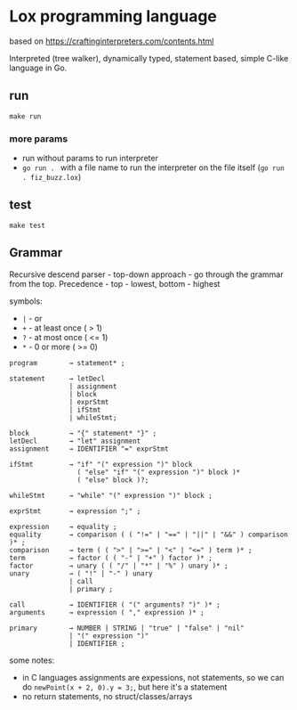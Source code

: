 # Lox programming language

based on https://craftinginterpreters.com/contents.html

Interpreted (tree walker), dynamically typed, statement based, simple C-like language in Go.

## run
```
make run
```
### more params
* run without params to run interpreter
* `go run . ` with a file name to run the interpreter on the file itself (`go run . fiz_buzz.lox`)


## test
```
make test
```


## Grammar

Recursive descend parser - top-down approach - go through the grammar from the top. Precedence - top - lowest, bottom - highest

symbols:
* `|` - or
* `+` - at least once ( > 1)
* `?` - at most once ( <= 1)
* `*` - 0 or more ( >= 0)

```
program        → statement* ;

statement      → letDecl
               | assignment
               | block
               | exprStmt 
               | ifStmt
               | whileStmt;

block          → "{" statement* "}" ;
letDecl        → "let" assignment
assignment     → IDENTIFIER "=" exprStmt

ifStmt         → "if" "(" expression ")" block
                 ( "else" "if" "(" expression ")" block )* 
                 ( "else" block )?;

whileStmt      → "while" "(" expression ")" block ;

exprStmt       → expression ";" ;

expression     → equality ;
equality       → comparison ( ( "!=" | "==" | "||" | "&&" ) comparison )* ;
comparison     → term ( ( ">" | ">=" | "<" | "<=" ) term )* ;
term           → factor ( ( "-" | "+" ) factor )* ;
factor         → unary ( ( "/" | "*" | "%" ) unary )* ;
unary          → ( "!" | "-" ) unary
               | call
               | primary ;

call           → IDENTIFIER ( "(" arguments? ")" )* ;
arguments      → expression ( "," expression )* ;

primary        → NUMBER | STRING | "true" | "false" | "nil"
               | "(" expression ")" 
               | IDENTIFIER ;
```

some notes:
* in C languages assignments are expessions, not statements, so we can do
`newPoint(x + 2, 0).y = 3;`, but here it's a statement
* no return statements, no struct/classes/arrays